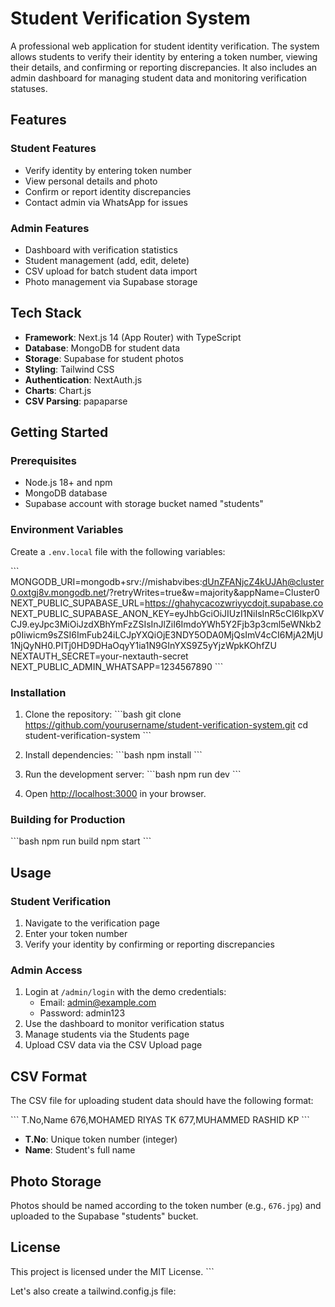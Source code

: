 # Student Verification System

A professional web application for student identity verification. The system allows students to verify their identity by entering a token number, viewing their details, and confirming or reporting discrepancies. It also includes an admin dashboard for managing student data and monitoring verification statuses.

## Features

### Student Features
- Verify identity by entering token number
- View personal details and photo
- Confirm or report identity discrepancies
- Contact admin via WhatsApp for issues

### Admin Features
- Dashboard with verification statistics
- Student management (add, edit, delete)
- CSV upload for batch student data import
- Photo management via Supabase storage

## Tech Stack

- **Framework**: Next.js 14 (App Router) with TypeScript
- **Database**: MongoDB for student data
- **Storage**: Supabase for student photos
- **Styling**: Tailwind CSS
- **Authentication**: NextAuth.js
- **Charts**: Chart.js
- **CSV Parsing**: papaparse

## Getting Started

### Prerequisites

- Node.js 18+ and npm
- MongoDB database
- Supabase account with storage bucket named "students"

### Environment Variables

Create a `.env.local` file with the following variables:

\`\`\`
MONGODB_URI=mongodb+srv://mishabvibes:dUnZFANjcZ4kUJAh@cluster0.oxtgj8v.mongodb.net/?retryWrites=true&w=majority&appName=Cluster0
NEXT_PUBLIC_SUPABASE_URL=https://ghahycacozwriyycdojt.supabase.co
NEXT_PUBLIC_SUPABASE_ANON_KEY=eyJhbGciOiJIUzI1NiIsInR5cCI6IkpXVCJ9.eyJpc3MiOiJzdXBhYmFzZSIsInJlZiI6ImdoYWh5Y2Fjb3p3cml5eWNkb2p0Iiwicm9sZSI6ImFub24iLCJpYXQiOjE3NDY5ODA0MjQsImV4cCI6MjA2MjU1NjQyNH0.PITj0HD9DHaOqyY1ia1N9GInYXS9Z5yYjzWpkKOhfZU
NEXTAUTH_SECRET=your-nextauth-secret
NEXT_PUBLIC_ADMIN_WHATSAPP=1234567890
\`\`\`

### Installation

1. Clone the repository:
   \`\`\`bash
   git clone https://github.com/yourusername/student-verification-system.git
   cd student-verification-system
   \`\`\`

2. Install dependencies:
   \`\`\`bash
   npm install
   \`\`\`

3. Run the development server:
   \`\`\`bash
   npm run dev
   \`\`\`

4. Open [http://localhost:3000](http://localhost:3000) in your browser.

### Building for Production

\`\`\`bash
npm run build
npm start
\`\`\`

## Usage

### Student Verification
1. Navigate to the verification page
2. Enter your token number
3. Verify your identity by confirming or reporting discrepancies

### Admin Access
1. Login at `/admin/login` with the demo credentials:
   - Email: admin@example.com
   - Password: admin123
2. Use the dashboard to monitor verification status
3. Manage students via the Students page
4. Upload CSV data via the CSV Upload page

## CSV Format

The CSV file for uploading student data should have the following format:

\`\`\`
T.No,Name
676,MOHAMED RIYAS TK
677,MUHAMMED RASHID KP
\`\`\`

- **T.No**: Unique token number (integer)
- **Name**: Student's full name

## Photo Storage

Photos should be named according to the token number (e.g., `676.jpg`) and uploaded to the Supabase "students" bucket.

## License

This project is licensed under the MIT License.
\`\`\`

Let's also create a tailwind.config.js file:
